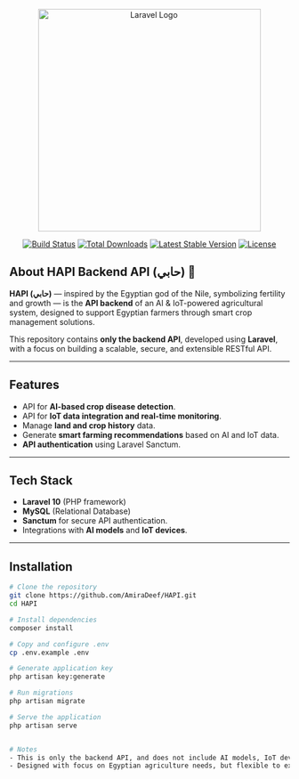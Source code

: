 <p align="center">
  <a href="https://laravel.com" target="_blank">
    <img src="https://raw.githubusercontent.com/laravel/art/master/logo-lockup/5%20SVG/2%20CMYK/1%20Full%20Color/laravel-logolockup-cmyk-red.svg" width="400" alt="Laravel Logo">
  </a>
</p>

<p align="center">
  <a href="https://github.com/AmiraDeef/HAPI/actions"><img src="https://github.com/AmiraDeef/HAPI/workflows/tests/badge.svg" alt="Build Status"></a>
  <a href="https://packagist.org/packages/laravel/framework"><img src="https://img.shields.io/packagist/dt/laravel/framework" alt="Total Downloads"></a>
  <a href="https://packagist.org/packages/laravel/framework"><img src="https://img.shields.io/packagist/v/laravel/framework" alt="Latest Stable Version"></a>
  <a href="https://packagist.org/packages/laravel/framework"><img src="https://img.shields.io/packagist/l/laravel/framework" alt="License"></a>
</p>

## About HAPI Backend API (حابي) 🌿

**HAPI (حابي)** — inspired by the Egyptian god of the Nile, symbolizing fertility and growth — is the **API backend** of an AI & IoT-powered agricultural system, designed to support Egyptian farmers through smart crop management solutions.

This repository contains **only the backend API**, developed using **Laravel**, with a focus on building a scalable, secure, and extensible RESTful API.

---

## Features

- API for **AI-based crop disease detection**.
- API for **IoT data integration and real-time monitoring**.
- Manage **land and crop history** data.
- Generate **smart farming recommendations** based on AI and IoT data.
- **API authentication** using Laravel Sanctum.

---

## Tech Stack

- **Laravel 10** (PHP framework)
- **MySQL** (Relational Database)
- **Sanctum** for secure API authentication.
- Integrations with **AI models** and **IoT devices**.

---

## Installation

```bash
# Clone the repository
git clone https://github.com/AmiraDeef/HAPI.git
cd HAPI

# Install dependencies
composer install

# Copy and configure .env
cp .env.example .env

# Generate application key
php artisan key:generate

# Run migrations
php artisan migrate

# Serve the application
php artisan serve


# Notes
- This is only the backend API, and does not include AI models, IoT devices, or frontend apps.
- Designed with focus on Egyptian agriculture needs, but flexible to expand.
